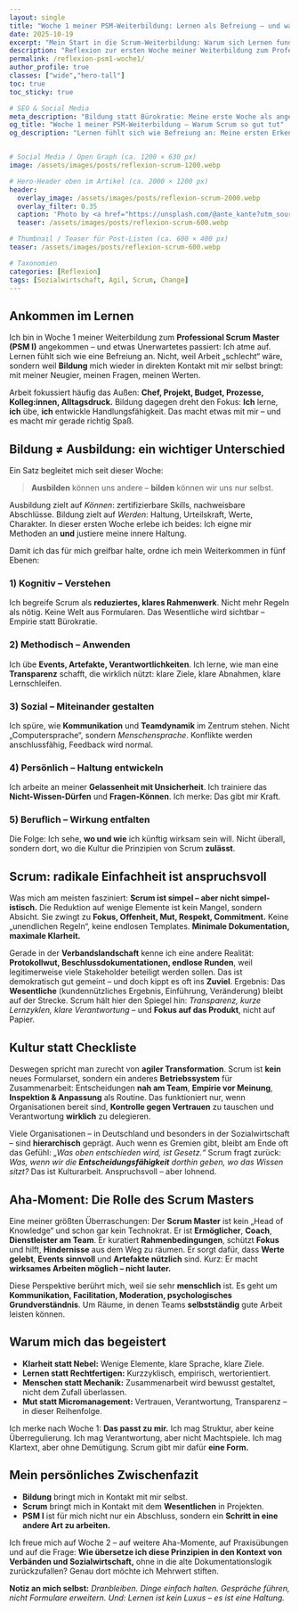 ```yaml
---
layout: single
title: "Woche 1 meiner PSM-Weiterbildung: Lernen als Befreiung – und warum Scrum so gut tut"
date: 2025-10-19
excerpt: "Mein Start in die Scrum-Weiterbildung: Warum sich Lernen fundamental anders anfühlt als Arbeiten – und wieso mich die Einfachheit von Scrum geradezu beflügelt."
description: "Reflexion zur ersten Woche meiner Weiterbildung zum Professional Scrum Master (PSM I) bei MyCareerNow – über Bildung, innere Entwicklung und die Faszination von Scrum als menschliches Rahmenwerk."
permalink: /reflexion-psm1-woche1/
author_profile: true
classes: ["wide","hero-tall"]
toc: true
toc_sticky: true

# SEO & Social Media
meta_description: "Bildung statt Bürokratie: Meine erste Woche als angehender Scrum Master – Lernen, Haltung und Kulturwandel in der Sozialwirtschaft."
og_title: "Woche 1 meiner PSM-Weiterbildung – Warum Scrum so gut tut"
og_description: "Lernen fühlt sich wie Befreiung an: Meine ersten Erkenntnisse aus der Scrum-Master-Weiterbildung – über Haltung, Einfachheit und echten Kulturwandel."


# Social Media / Open Graph (ca. 1200 × 630 px)
image: /assets/images/posts/reflexion-scrum-1200.webp

# Hero-Header oben im Artikel (ca. 2000 × 1200 px)
header:
  overlay_image: /assets/images/posts/reflexion-scrum-2000.webp
  overlay_filter: 0.35
  caption: 'Photo by <a href="https://unsplash.com/@ante_kante?utm_source=unsplash&utm_medium=referral&utm_content=creditCopyText">Ante Hamersmit</a> on <a href="https://unsplash.com/photos/man-siting-on-wooden-dock-qg6MDcCWBfM?utm_source=unsplash&utm_medium=referral&utm_content=creditCopyText">Unsplash</a>'
  teaser: /assets/images/posts/reflexion-scrum-600.webp

# Thumbnail / Teaser für Post-Listen (ca. 600 × 400 px)
teaser: /assets/images/posts/reflexion-scrum-600.webp

# Taxonomien
categories: [Reflexion]
tags: [Sozialwirtschaft, Agil, Scrum, Change]
---
```


## Ankommen im Lernen

Ich bin in Woche 1 meiner Weiterbildung zum **Professional Scrum Master (PSM I)** angekommen – und etwas Unerwartetes passiert: Ich atme auf. Lernen fühlt sich wie eine Befreiung an. Nicht, weil Arbeit „schlecht“ wäre, sondern weil **Bildung** mich wieder in direkten Kontakt mit mir selbst bringt: mit meiner Neugier, meinen Fragen, meinen Werten.

Arbeit fokussiert häufig das Außen: **Chef, Projekt, Budget, Prozesse, Kolleg:innen, Alltagsdruck.**
Bildung dagegen dreht den Fokus: **Ich** lerne, **ich** übe, **ich** entwickle Handlungsfähigkeit. Das macht etwas mit mir – und es macht mir gerade richtig Spaß.


## Bildung ≠ Ausbildung: ein wichtiger Unterschied

Ein Satz begleitet mich seit dieser Woche:

> **Ausbilden** können uns andere – **bilden** können wir uns nur selbst.

Ausbildung zielt auf *Können*: zertifizierbare Skills, nachweisbare Abschlüsse.
Bildung zielt auf *Werden*: Haltung, Urteilskraft, Werte, Charakter.
In dieser ersten Woche erlebe ich beides: Ich eigne mir Methoden an **und** justiere meine innere Haltung.

Damit ich das für mich greifbar halte, ordne ich mein Weiterkommen in fünf Ebenen:

### 1) Kognitiv – Verstehen
Ich begreife Scrum als **reduziertes, klares Rahmenwerk**. Nicht mehr Regeln als nötig. Keine Welt aus Formularen. Das Wesentliche wird sichtbar – Empirie statt Bürokratie.

### 2) Methodisch – Anwenden
Ich übe **Events, Artefakte, Verantwortlichkeiten**. Ich lerne, wie man eine **Transparenz** schafft, die wirklich nützt: klare Ziele, klare Abnahmen, klare Lernschleifen.

### 3) Sozial – Miteinander gestalten
Ich spüre, wie **Kommunikation** und **Teamdynamik** im Zentrum stehen. Nicht „Computersprache“, sondern *Menschensprache*. Konflikte werden anschlussfähig, Feedback wird normal.

### 4) Persönlich – Haltung entwickeln
Ich arbeite an meiner **Gelassenheit mit Unsicherheit**. Ich trainiere das **Nicht-Wissen-Dürfen** und **Fragen-Können**. Ich merke: Das gibt mir Kraft.

### 5) Beruflich – Wirkung entfalten
Die Folge: Ich sehe, **wo und wie** ich künftig wirksam sein will. Nicht überall, sondern dort, wo die Kultur die Prinzipien von Scrum **zulässt**.


## Scrum: radikale Einfachheit ist anspruchsvoll

Was mich am meisten fasziniert: **Scrum ist simpel – aber nicht simpel-istisch.**
Die Reduktion auf wenige Elemente ist kein Mangel, sondern Absicht. Sie zwingt zu **Fokus, Offenheit, Mut, Respekt, Commitment.** Keine „unendlichen Regeln“, keine endlosen Templates. **Minimale Dokumentation, maximale Klarheit.**

Gerade in der **Verbandslandschaft** kenne ich eine andere Realität: **Protokollwut, Beschlussdokumentationen, endlose Runden**, weil legitimerweise viele Stakeholder beteiligt werden sollen. Das ist demokratisch gut gemeint – und doch kippt es oft ins **Zuviel**.
Ergebnis: Das **Wesentliche** (kundennützliches Ergebnis, Einführung, Veränderung) bleibt auf der Strecke.
Scrum hält hier den Spiegel hin: *Transparenz, kurze Lernzyklen, klare Verantwortung* – und **Fokus auf das Produkt**, nicht auf Papier.


## Kultur statt Checkliste

Deswegen spricht man zurecht von **agiler Transformation**.
Scrum ist **kein** neues Formularset, sondern ein anderes **Betriebssystem** für Zusammenarbeit:
Entscheidungen **nah am Team**, **Empirie vor Meinung**, **Inspektion & Anpassung** als Routine.
Das funktioniert nur, wenn Organisationen bereit sind, **Kontrolle gegen Vertrauen** zu tauschen und Verantwortung **wirklich** zu delegieren.

Viele Organisationen – in Deutschland und besonders in der Sozialwirtschaft – sind **hierarchisch** geprägt. Auch wenn es Gremien gibt, bleibt am Ende oft das Gefühl:
*„Was oben entschieden wird, ist Gesetz.“*
Scrum fragt zurück: *Was, wenn wir die **Entscheidungsfähigkeit** dorthin geben, wo das Wissen sitzt?*
Das ist Kulturarbeit. Anspruchsvoll – aber lohnend.


## Aha-Moment: Die Rolle des Scrum Masters

Eine meiner größten Überraschungen: Der **Scrum Master** ist kein „Head of Knowledge“ und schon gar kein Technokrat.
Er ist **Ermöglicher**, **Coach**, **Dienstleister am Team**.
Er kuratiert **Rahmenbedingungen**, schützt **Fokus** und hilft, **Hindernisse** aus dem Weg zu räumen.
Er sorgt dafür, dass **Werte gelebt**, **Events sinnvoll** und **Artefakte nützlich** sind.
Kurz: Er macht **wirksames Arbeiten möglich – nicht lauter.**

Diese Perspektive berührt mich, weil sie sehr **menschlich** ist. Es geht um **Kommunikation, Facilitation, Moderation, psychologisches Grundverständnis**.
Um Räume, in denen Teams **selbstständig** gute Arbeit leisten können.


## Warum mich das begeistert

- **Klarheit statt Nebel:** Wenige Elemente, klare Sprache, klare Ziele.
- **Lernen statt Rechtfertigen:** Kurzzyklisch, empirisch, wertorientiert.
- **Menschen statt Mechanik:** Zusammenarbeit wird bewusst gestaltet, nicht dem Zufall überlassen.
- **Mut statt Micromanagement:** Vertrauen, Verantwortung, Transparenz – in dieser Reihenfolge.

Ich merke nach Woche 1: **Das passt zu mir.**
Ich mag Struktur, aber keine Überregulierung.
Ich mag Verantwortung, aber nicht Machtspiele.
Ich mag Klartext, aber ohne Demütigung.
Scrum gibt mir dafür **eine Form.**


## Mein persönliches Zwischenfazit

- **Bildung** bringt mich in Kontakt mit mir selbst.
- **Scrum** bringt mich in Kontakt mit dem **Wesentlichen** in Projekten.
- **PSM I** ist für mich nicht nur ein Abschluss, sondern ein **Schritt in eine andere Art zu arbeiten.**

Ich freue mich auf Woche 2 – auf weitere Aha-Momente, auf Praxisübungen und auf die Frage:
**Wie übersetze ich diese Prinzipien in den Kontext von Verbänden und Sozialwirtschaft,**
ohne in die alte Dokumentationslogik zurückzufallen?
Genau dort möchte ich Mehrwert stiften.


**Notiz an mich selbst:**
*Dranbleiben. Dinge einfach halten. Gespräche führen, nicht Formulare erweitern. Und: Lernen ist kein Luxus – es ist eine Haltung.*
